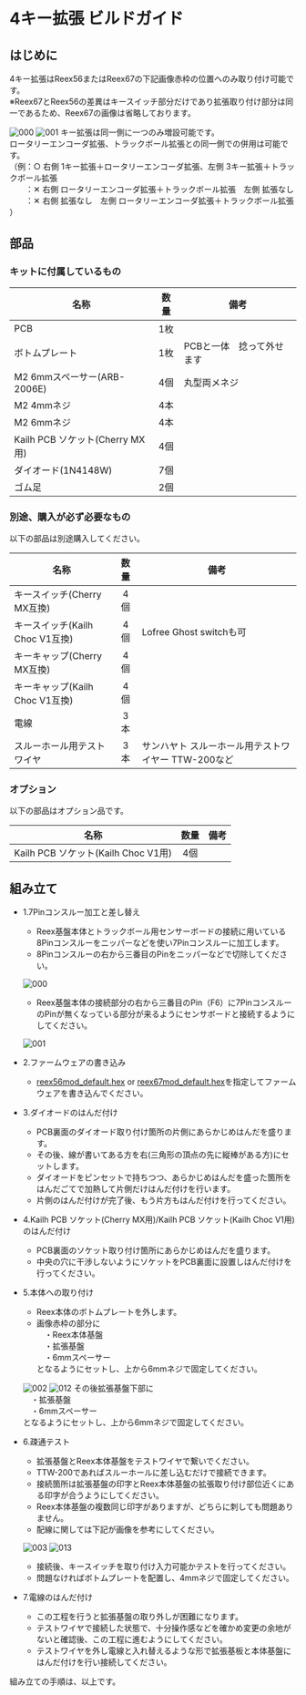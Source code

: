 # 4キー拡張 ビルドガイド

## はじめに
4キー拡張はReex56またはReex67の下記画像赤枠の位置へのみ取り付け可能です。  
※Reex67とReex56の差異はキースイッチ部分だけであり拡張取り付け部分は同一であるため、Reex67の画像は省略しております。  
  
![000](https://github.com/kushima8/Reex/assets/58157342/5cf569b6-a38f-4eab-8e34-d36eecfcc2fe)
![001](https://github.com/kushima8/Reex/assets/58157342/96427ac5-5fd1-494b-8bbf-b1bda7c7ae98)
キー拡張は同一側に一つのみ増設可能です。  
ロータリーエンコーダ拡張、トラックボール拡張との同一側での併用は可能です。  
（例：○ 右側 1キー拡張＋ロータリーエンコーダ拡張、左側 3キー拡張＋トラックボール拡張  
　　：✕ 右側 ロータリーエンコーダ拡張＋トラックボール拡張　左側 拡張なし   
　　：✕ 右側 拡張なし　左側  ロータリーエンコーダ拡張＋トラックボール拡張 ）  

## 部品

### キットに付属しているもの

|名称|数量|備考|
|----|:---:|----|
|PCB|1枚|
|ボトムプレート|1枚|PCBと一体　捻って外せます|
|M2 6mmスペーサー(ARB-2006E)|4個|丸型両メネジ|
|M2 4mmネジ|4本|
|M2 6mmネジ|4本|
|Kailh PCB ソケット(Cherry MX用)|4個|
|ダイオード(1N4148W)|7個|
|ゴム足|2個|

### 別途、購入が必ず必要なもの
以下の部品は別途購入してください。

|名称|数量|備考|
|----|:---:|----|
|キースイッチ(Cherry MX互換)|4個|
|キースイッチ(Kailh Choc V1互換)|4個|Lofree Ghost switchも可|
|キーキャップ(Cherry MX互換)|4個|
|キーキャップ(Kailh Choc V1互換)|4個|
|電線|3本|
|スルーホール用テストワイヤ|3本|サンハヤト スルーホール用テストワイヤー TTW-200など|

### オプション
以下の部品はオプション品です。 

|名称|数量|備考|
|----|:---:|----|
|Kailh PCB ソケット(Kailh Choc V1用)|4個|

## 組み立て

* 1.7Pinコンスルー加工と差し替え
  * Reex基盤本体とトラックボール用センサーボードの接続に用いている8Pinコンスルーをニッパーなどを使い7Pinコンスルーに加工します。  
  * 8Pinコンスルーの右から三番目のPinをニッパーなどで切除してください。
  
  ![000](https://github.com/kushima8/Reex/assets/58157342/e855b6f8-ed85-4577-9491-9a3f3db513a9)
  * Reex基盤本体の接続部分の右から三番目のPin（F6）に7PinコンスルーのPinが無くなっている部分が来るようにセンサボードと接続するようにしてください。
  
  ![001](https://github.com/kushima8/Reex/assets/58157342/729b627e-7b1c-4b00-ad64-1256854cb8d2)
* 2.ファームウェアの書き込み
  * [reex56mod_default.hex](https://github.com/kushima8/Reex/tree/main/Reex56/HEX/mod/reex56mod_default.hex) or [reex67mod_default.hex](https://github.com/kushima8/Reex/tree/main/Reex67/HEX/mod/reex56mod_default.hex)を指定してファームウェアを書き込んでください。
* 3.ダイオードのはんだ付け
  * PCB裏面のダイオード取り付け箇所の片側にあらかじめはんだを盛ります。  
  * その後、線が書いてある方を右(三角形の頂点の先に縦棒がある方)にセットします。
  * ダイオードをピンセットで持ちつつ、あらかじめはんだを盛った箇所をはんだごてで加熱して片側だけはんだ付けを行います。  
  * 片側のはんだ付けが完了後、もう片方もはんだ付けを行ってください。
* 4.Kailh PCB ソケット(Cherry MX用)/Kailh PCB ソケット(Kailh Choc V1用)のはんだ付け
  * PCB裏面のソケット取り付け箇所にあらかじめはんだを盛ります。  
  * 中央の穴に干渉しないようにソケットをPCB裏面に設置しはんだ付けを行ってください。  
* 5.本体への取り付け
  * Reex本体のボトムプレートを外します。  
  * 画像赤枠の部分に  
  　・Reex本体基盤  
  　・拡張基盤  
  　・6mmスペーサー  
  となるようにセットし、上から6mmネジで固定してください。  
    
  ![002](https://github.com/kushima8/Reex/assets/58157342/306dcb78-8025-4433-9af4-6590f6c74cc3)
  ![012](https://github.com/kushima8/Reex/assets/58157342/f5958ca8-b1d6-4dd6-8313-283a2f6688e2)
  その後拡張基盤下部に  
  　・拡張基盤  
  　・6mmスペーサー  
  となるようにセットし、上から6mmネジで固定してください。  
* 6.疎通テスト
  * 拡張基盤とReex本体基盤をテストワイヤで繋いでください。
  * TTW-200であればスルーホールに差し込むだけで接続できます。
  * 接続箇所は拡張基盤の印字とReex本体基盤の拡張取り付け部位近くにある印字が合うようにしてください。
  * Reex本体基盤の複数同じ印字がありますが、どちらに刺しても問題ありません。
  * 配線に関しては下記が画像を参考にしてください。  
    
  ![003](https://github.com/kushima8/Reex/assets/58157342/aa14eac9-cbe1-48ec-8498-8941aa3171ce)
  ![013](https://github.com/kushima8/Reex/assets/58157342/5d5c9fa8-78c2-4528-bb73-8715cefd2e6d)
  * 接続後、キースイッチを取り付け入力可能かテストを行ってください。
  * 問題なければボトムプレートを配置し、4mmネジで固定してください。
* 7.電線のはんだ付け
  * この工程を行うと拡張基盤の取り外しが困難になります。
  * テストワイヤで接続した状態で、十分操作感などを確かめ変更の余地がないと確認後、この工程に進むようにしてください。
  * テストワイヤを外し電線と入れ替えるような形で拡張基板と本体基盤にはんだ付けを行い接続してください。

組み立ての手順は、以上です。
